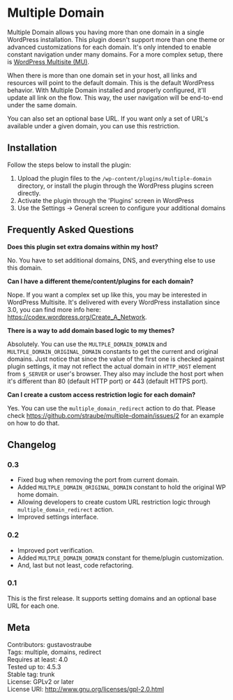 # Multiple Domain

Multiple Domain allows you having more than one domain in a single WordPress installation. This plugin doesn't support 
more than one theme or advanced customizations for each domain. It's only intended to enable constant navigation under 
many domains. For a more complex setup, there is 
[WordPress Multisite (MU)](https://codex.wordpress.org/Create_A_Network).

When there is more than one domain set in your host, all links and resources will point to the default domain. This is 
the default WordPress behavior. With Multiple Domain installed and properly configured, it'll update all link on the 
flow. This way, the user navigation will be end-to-end under the same domain.

You can also set an optional base URL. If you want only a set of URL's available under a given domain, you can use this 
restriction.

## Installation

Follow the steps below to install the plugin:

1. Upload the plugin files to the `/wp-content/plugins/multiple-domain` directory, or install the plugin through the 
    WordPress plugins screen directly.
2. Activate the plugin through the 'Plugins' screen in WordPress
3. Use the Settings -> General screen to configure your additional domains

## Frequently Asked Questions

**Does this plugin set extra domains within my host?**

No. You have to set additional domains, DNS, and everything else to use this domain.

**Can I have a different theme/content/plugins for each domain?**

Nope. If you want a complex set up like this, you may be interested in WordPress Multisite. It's delivered with every 
WordPress installation since 3.0, you can find more info here: https://codex.wordpress.org/Create_A_Network.

**There is a way to add domain based logic to my themes?**

Absolutely. You can use the `MULTPLE_DOMAIN_DOMAIN` and `MULTPLE_DOMAIN_ORIGINAL_DOMAIN` constants to get the current 
and original domains. Just notice that since the value of the first one is checked against plugin settings, it may not 
reflect the actual domain in `HTTP_HOST` element from `$_SERVER` or user's browser. They also may include the host port 
when it's different than 80 (default HTTP port) or 443 (default HTTPS port).

**Can I create a custom access restriction logic for each domain?**

Yes. You can use the `multiple_domain_redirect` action to do that. Please check 
https://github.com/straube/multiple-domain/issues/2 for an example on how to do that.

## Changelog

### 0.3

* Fixed bug when removing the port from current domain.
* Added `MULTPLE_DOMAIN_ORIGINAL_DOMAIN` constant to hold the original WP home domain.
* Allowing developers to create custom URL restriction logic through `multiple_domain_redirect` action.
* Improved settings interface.

### 0.2

* Improved port verification.
* Added `MULTPLE_DOMAIN_DOMAIN` constant for theme/plugin customization.
* And, last but not least, code refactoring.

### 0.1

This is the first release. It supports setting domains and an optional base URL for each one.

## Meta

Contributors: gustavostraube  
Tags: multiple, domains, redirect  
Requires at least: 4.0  
Tested up to: 4.5.3  
Stable tag: trunk  
License: GPLv2 or later  
License URI: http://www.gnu.org/licenses/gpl-2.0.html  
